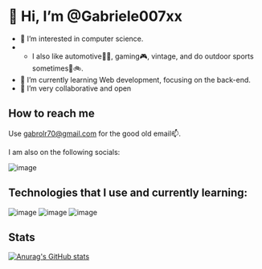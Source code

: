 # 👋 Hi, I’m @Gabriele007xx

- 👀 I’m interested in computer science.
- - I also like automotive🔧🚗, gaming🎮, vintage, and do outdoor sports sometimes🏃🚲.
- 🌱 I’m currently learning Web development, focusing on the back-end.
- 💞️ I’m very collaborative and open
  
## How to reach me

Use gabrolr70@gmail.com for the good old email📫.

I am also on the following socials:

![image](https://content.linkedin.com/content/dam/me/business/en-us/amp/brand-site/v2/bg/LI-Bug.svg.original.svg)

## Technologies that I use and currently learning:

![image](https://github.com/user-attachments/assets/1e9a3162-258d-441e-9c65-e743ab8e01b5)
![image](https://github.com/user-attachments/assets/ac7530d6-3677-40ca-b375-ea530aa2d002)
![image](https://github.com/user-attachments/assets/323458d1-7348-4876-adc8-4fb2f1ed40e6)

## Stats

[![Anurag's GitHub stats](https://github-readme-stats.vercel.app/api?username=Gabriele007xx)](https://github.com/anuraghazra/github-readme-stats)


